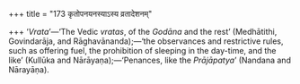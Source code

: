 +++
title = "173 कृतोपनयनस्याऽस्य व्रतादेशनम्"

+++
‘*Vrata*’—‘The Vedic *vratas*, of the *Godāna* and the rest’
(Medhātithi, Govindarāja, and Rāghavānanda);—‘the observances and
restrictive rules, such as offering fuel, the prohibition of sleeping in
the day-time, and the like’ (Kullūka and Nārāyaṇa);—‘Penances, like the
*Prājāpatya*’ (Nandana and Nārayāṇa).


